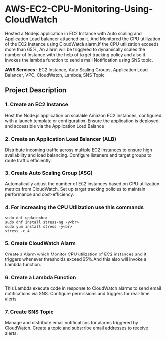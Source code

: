 # AWS-EC2-CPU-Monitoring-Using-CloudWatch

Hosted a Nodejs application in EC2 Instance with Auto scaling and Application Load balancer attached on it. And Monitored the CPU utilization of the EC2 Instance using CloudWatch alarm,If the CPU utilization exceeds more than 65%, An alarm will be triggered to dynamically scales the number of Instance with the help of target tracking policy and also it invokes the lambda function to send a mail Notification using SNS topic.

**AWS Services :** EC2 Instance, Auto Scaling Groups, Application Load Balancer, VPC, CloudWatch, Lambda, SNS Topic

## Project Description

### 1. Create an EC2 Instance
Host the Node.js application on scalable Amazon EC2 instances, configured with a launch template or configuration. Ensure the application is deployed and accessible via the Application Load Balance

### 2. Create an Application Load Balancer (ALB)
Distribute incoming traffic across multiple EC2 instances to ensure high availability and load balancing. Configure listeners and target groups to route traffic efficiently.

### 3. Create Auto Scaling Group (ASG) 
Automatically adjust the number of EC2 instances based on CPU utilization metrics from CloudWatch. Set up target tracking policies to maintain performance and cost-efficiency.

### 4. For increasing the CPU Utilization use this commands

    sudo dnf update<br>
    sudo dnf install stress-ng -y<br>
    sudo yum install stress -y<br>
    stress -c 4

### 5. Create CloudWatch Alarm
Create a Alarm which Monitor CPU utilization of EC2 instances and it triggers whenever thresholds exceed 65%.And this also will invoke a Lambda function.

### 6. Create a Lambda Function
This Lambda execute code in response to CloudWatch alarms to send email notifications via SNS. Configure permissions and triggers for real-time alerts

### 7. Create SNS Topic
Manage and distribute email notifications for alarms triggered by CloudWatch. Create a topic and subscribe email addresses to receive alerts.


